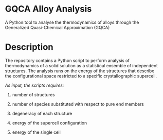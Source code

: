 # GQCA Alloy Analysis
A Python tool to analyse the thermodynamics of alloys through the Generalized Quasi-Chemical Approximation (GQCA)

# Description
The repository contains a Python script to perform analysis of thermodynamics of a solid solution as a statistical ensemble of independent structures. The analysis runs on the energy of the structures that describe the configurational space restricted to a specific crystallographic supercell.

*As input, the scripts requires:*

1) number of structures

2) number of species substituted with respect to pure end members

3) degeneracy of each structure

4) energy of the supercell configuration

5) energy of the single cell

